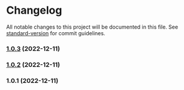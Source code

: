 # Changelog

All notable changes to this project will be documented in this file. See [standard-version](https://github.com/conventional-changelog/standard-version) for commit guidelines.

### [1.0.3](https://github.com/bhzdebrhm/useEmotion/compare/v1.0.2...v1.0.3) (2022-12-11)

### [1.0.2](https://github.com/bhzdebrhm/useEmotion/compare/v1.0.1...v1.0.2) (2022-12-11)

### 1.0.1 (2022-12-11)

